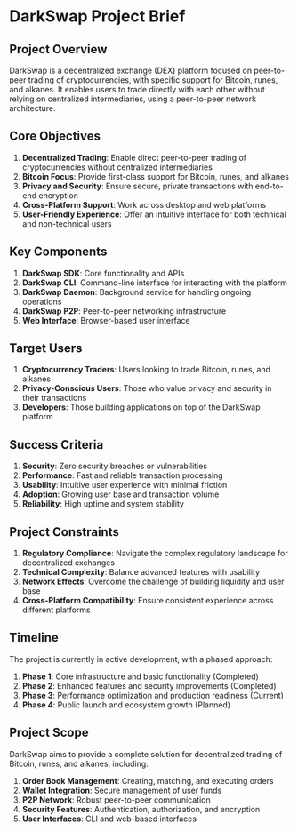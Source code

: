 # DarkSwap Project Brief

## Project Overview

DarkSwap is a decentralized exchange (DEX) platform focused on peer-to-peer trading of cryptocurrencies, with specific support for Bitcoin, runes, and alkanes. It enables users to trade directly with each other without relying on centralized intermediaries, using a peer-to-peer network architecture.

## Core Objectives

1. **Decentralized Trading**: Enable direct peer-to-peer trading of cryptocurrencies without centralized intermediaries
2. **Bitcoin Focus**: Provide first-class support for Bitcoin, runes, and alkanes
3. **Privacy and Security**: Ensure secure, private transactions with end-to-end encryption
4. **Cross-Platform Support**: Work across desktop and web platforms
5. **User-Friendly Experience**: Offer an intuitive interface for both technical and non-technical users

## Key Components

1. **DarkSwap SDK**: Core functionality and APIs
2. **DarkSwap CLI**: Command-line interface for interacting with the platform
3. **DarkSwap Daemon**: Background service for handling ongoing operations
4. **DarkSwap P2P**: Peer-to-peer networking infrastructure
5. **Web Interface**: Browser-based user interface

## Target Users

1. **Cryptocurrency Traders**: Users looking to trade Bitcoin, runes, and alkanes
2. **Privacy-Conscious Users**: Those who value privacy and security in their transactions
3. **Developers**: Those building applications on top of the DarkSwap platform

## Success Criteria

1. **Security**: Zero security breaches or vulnerabilities
2. **Performance**: Fast and reliable transaction processing
3. **Usability**: Intuitive user experience with minimal friction
4. **Adoption**: Growing user base and transaction volume
5. **Reliability**: High uptime and system stability

## Project Constraints

1. **Regulatory Compliance**: Navigate the complex regulatory landscape for decentralized exchanges
2. **Technical Complexity**: Balance advanced features with usability
3. **Network Effects**: Overcome the challenge of building liquidity and user base
4. **Cross-Platform Compatibility**: Ensure consistent experience across different platforms

## Timeline

The project is currently in active development, with a phased approach:

1. **Phase 1**: Core infrastructure and basic functionality (Completed)
2. **Phase 2**: Enhanced features and security improvements (Completed)
3. **Phase 3**: Performance optimization and production readiness (Current)
4. **Phase 4**: Public launch and ecosystem growth (Planned)

## Project Scope

DarkSwap aims to provide a complete solution for decentralized trading of Bitcoin, runes, and alkanes, including:

1. **Order Book Management**: Creating, matching, and executing orders
2. **Wallet Integration**: Secure management of user funds
3. **P2P Network**: Robust peer-to-peer communication
4. **Security Features**: Authentication, authorization, and encryption
5. **User Interfaces**: CLI and web-based interfaces